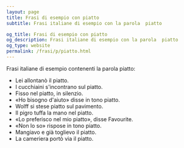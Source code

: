 ```yaml
---
layout: page
title: Frasi di esempio con piatto 
subtitle: Frasi italiane di esempio con la parola  piatto

og_title: Frasi di esempio con piatto 
og_description: Frasi italiane di esempio con la parola  piatto
og_type: website
permalink: /frasi/p/piatto.html
---
```


Frasi italiane di esempio contenenti la parola piatto:


- Lei allontanò il piatto.
- I cucchiaini s'incontrano sul piatto.
- Fisso nel piatto, in silenzio.
- «Ho bisogno d'aiuto» disse in tono piatto.
- Wolff si stese piatto sul pavimento.
- Il pigro tuffa la mano nel piatto.
- «Lo preferisco nel mio piatto», disse Favourite.
- «Non lo so» rispose in tono piatto.
- Mangiavo e già toglievo il piatto.
- La cameriera portò via il piatto.

